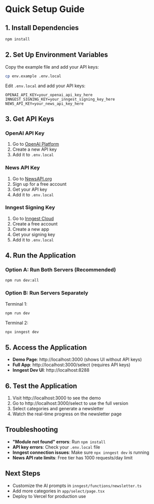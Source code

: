 # Quick Setup Guide

## 1. Install Dependencies

```bash
npm install
```

## 2. Set Up Environment Variables

Copy the example file and add your API keys:

```bash
cp env.example .env.local
```

Edit `.env.local` and add your API keys:

```env
OPENAI_API_KEY=your_openai_api_key_here
INNGEST_SIGNING_KEY=your_inngest_signing_key_here
NEWS_API_KEY=your_news_api_key_here
```

## 3. Get API Keys

### OpenAI API Key

1. Go to [OpenAI Platform](https://platform.openai.com/api-keys)
2. Create a new API key
3. Add it to `.env.local`

### News API Key

1. Go to [NewsAPI.org](https://newsapi.org/register)
2. Sign up for a free account
3. Get your API key
4. Add it to `.env.local`

### Inngest Signing Key

1. Go to [Inngest Cloud](https://cloud.inngest.com/)
2. Create a free account
3. Create a new app
4. Get your signing key
5. Add it to `.env.local`

## 4. Run the Application

### Option A: Run Both Servers (Recommended)

```bash
npm run dev:all
```

### Option B: Run Servers Separately

Terminal 1:

```bash
npm run dev
```

Terminal 2:

```bash
npx inngest dev
```

## 5. Access the Application

- **Demo Page**: http://localhost:3000 (shows UI without API keys)
- **Full App**: http://localhost:3000/select (requires API keys)
- **Inngest Dev UI**: http://localhost:8288

## 6. Test the Application

1. Visit http://localhost:3000 to see the demo
2. Go to http://localhost:3000/select to use the full version
3. Select categories and generate a newsletter
4. Watch the real-time progress on the newsletter page

## Troubleshooting

- **"Module not found" errors**: Run `npm install`
- **API key errors**: Check your `.env.local` file
- **Inngest connection issues**: Make sure `npx inngest dev` is running
- **News API rate limits**: Free tier has 1000 requests/day limit

## Next Steps

- Customize the AI prompts in `inngest/functions/newsletter.ts`
- Add more categories in `app/select/page.tsx`
- Deploy to Vercel for production use
